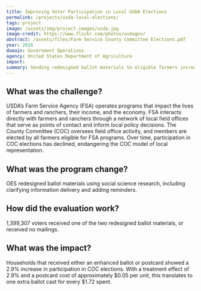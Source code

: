 ```yaml
---
title: Improving Voter Participation in Local USDA Elections
permalink: /projects/usda-local-elections/
tags: project
image: /assets/img/project-images/usda.jpg
image-credit: https://www.flickr.com/photos/usdagov/
abstract: /assets/files/Farm Service County Committee Elections.pdf
year: 2016
domain: Government Operations
agency: United States Department of Agriculture
impact:
summary: Sending redesigned ballot materials to eligible farmers increased voter participation by 2.9%.
---
```

## What was the challenge?

USDA’s Farm Service Agency (FSA) operates programs that impact the lives of farmers and ranchers, their income, and the economy. FSA interacts directly with farmers and ranchers through a network of local field offices that serve as points of contact and inform local policy decisions. The County Committee (COC) oversees field office activity, and members are elected by all farmers eligible for FSA programs. Over time, participation in COC elections has declined, endangering the COC model of local representation.

## What was the program change?

OES redesigned ballot materials using social science research, including clarifying information delivery and adding reminders.

## How did the evaluation work?

1,399,307 voters received one of the two redesigned ballot materials, or received no mailings. 

## What was the impact?

Households that received either an enhanced ballot or postcard showed a 2.9% increase in participation in COC elections. With a treatment effect of 2.9% and a postcard cost of approximately $0.05 per unit, this translates to one extra ballot cast for every $1.72 spent.
